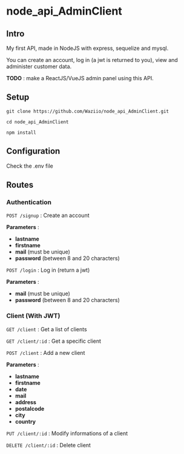 # node_api_AdminClient
## Intro
My first API, made in NodeJS with express, sequelize and mysql.

You can create an account, log in (a jwt is returned to you), view and administer customer data.

**TODO** : make a ReactJS/VueJS admin panel using this API.
## Setup
```git clone https://github.com/Waziio/node_api_AdminClient.git```  

```cd node_api_AdminClient```

```npm install```

## Configuration

Check the .env file

## Routes

### Authentication
 ```POST /signup```   : Create an account  

**Parameters** : 
- **lastname**
- **firstname**
- **mail** (must be unique)
- **password** (between 8 and 20 characters)

```POST /login``` : Log in (return a jwt)  

**Parameters** : 
- **mail** (must be unique)
- **password** (between 8 and 20 characters)

### Client (With JWT)
```GET /client```   : Get a list of clients

```GET /client/:id``` : Get a specific client

```POST /client```   : Add a new client  

**Parameters** : 
- **lastname**
- **firstname**
- **date**
- **mail**
- **address**
- **postalcode**
- **city**
- **country**

```PUT /client/:id``` : Modify informations of a client  

```DELETE /client/:id``` : Delete client
